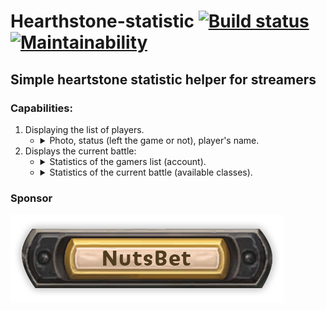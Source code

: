 # Hearthstone-statistic [![Build status](https://ci.appveyor.com/api/projects/status/99yn4qa10tegbyc9?svg=true)](https://ci.appveyor.com/project/1271/hearthstone-statistic) [![Maintainability](https://api.codeclimate.com/v1/badges/7479ab3604688f30b786/maintainability)](https://codeclimate.com/github/StixoTvorec/Hearthstone-statistic/maintainability)

## Simple heartstone statistic helper for streamers

### Capabilities:

1. Displaying the list of players.
    - <details>
        <summary>Photo, status (left the game or not), player's name.</summary>
        
        ![Main page photo 1](docs/main_1.jpg)
        ![Main page photo 2](docs/main_2.jpg)
        ![Main page photo 3](docs/main_3.jpg)
      
      </details>
1. Displays the current battle:
    - <details>
        <summary>Statistics of the gamers list (account).</summary>
        
        ![Statistics page photo 1](docs/gamers.jpg)
        
      </details>
    - <details>
        <summary>Statistics of the current battle (available classes).</summary>
        
        ![Statistics page photo 2](docs/statistic.jpg)

      </details>

### Sponsor
[![NugsBet](docs/nutsbet-logo.png)](https://nutsbet2.com)
